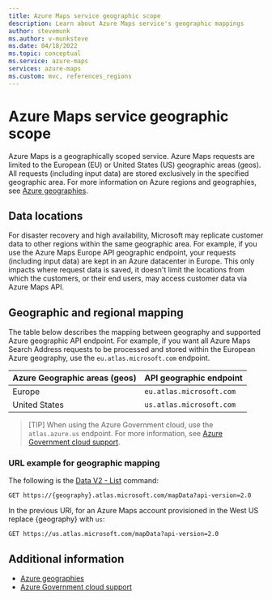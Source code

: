 ```yaml
---
title: Azure Maps service geographic scope
description: Learn about Azure Maps service's geographic mappings
author: stevemunk
ms.author: v-munksteve
ms.date: 04/18/2022
ms.topic: conceptual
ms.service: azure-maps
services: azure-maps
ms.custom: mvc, references_regions
---
```


# Azure Maps service geographic scope

Azure Maps is a geographically scoped service. Azure Maps requests are limited to the European (EU) or United States (US) geographic areas (geos). All requests (including input data) are stored exclusively in the specified geographic area. For more information on Azure regions and geographies, see [Azure geographies](https://azure.microsoft.com/global-infrastructure/geographies).

## Data locations

For disaster recovery and high availability, Microsoft may replicate customer data to other regions within the same geographic area. For example, if you use the Azure Maps Europe API geographic endpoint, your requests (including input data) are kept in an Azure datacenter in Europe. This only impacts where request data is saved, it doesn't limit the locations from which the customers, or their end users, may access customer data via Azure Maps API.

## Geographic and regional mapping

The table below describes the mapping between geography and supported Azure geographic API endpoint. For example, if you want all Azure Maps Search Address requests to be processed and stored within the European Azure geography, use the `eu.atlas.microsoft.com` endpoint.

| Azure Geographic areas (geos) | API geographic endpoint   |
|-------------------------------|---------------------------|
| Europe                        | `eu.atlas.microsoft.com`  |
| United States                 | `us.atlas.microsoft.com`  |

>[TIP]
> When using the Azure Government cloud, use the `atlas.azure.us` endpoint. For more information, see [Azure Government cloud support](how-to-use-map-control.md#azure-government-cloud-support).

### URL example for geographic mapping

The following is the [Data V2 - List](/rest/api/maps/data-v2/list) command:

```http
GET https://{geography}.atlas.microsoft.com/mapData?api-version=2.0
```

In the previous URl, for an Azure Maps account provisioned in the West US replace {geography} with `us`:

```http
GET https://us.atlas.microsoft.com/mapData?api-version=2.0
```

## Additional information

- [Azure geographies](https://azure.microsoft.com/global-infrastructure/geographies)
- [Azure Government cloud support](how-to-use-map-control.md#azure-government-cloud-support)
